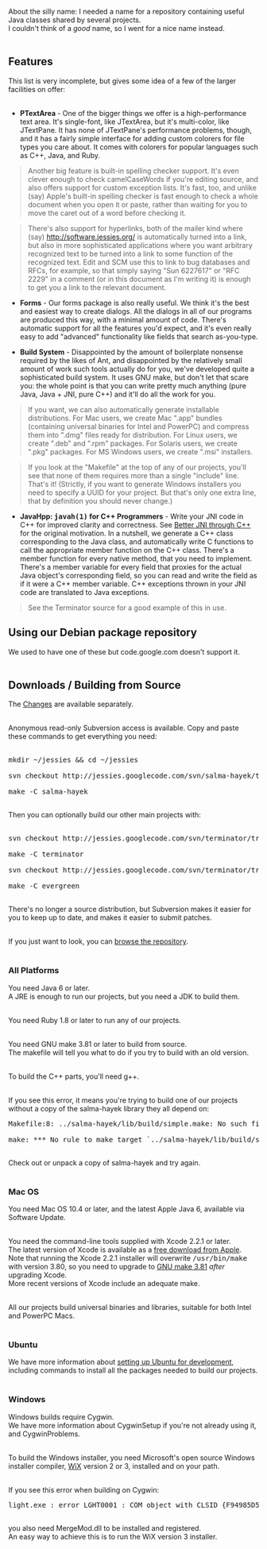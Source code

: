 <p>About the silly name: I needed a name for a repository containing useful Java classes shared by several projects.<br>
I couldn't think of a <i>good</i> name, so I went for a nice name instead.<br>
<br>
<h2><a>Features</a></h2>

<p>This list is very incomplete, but gives some idea of a few of the larger facilities on offer:<br>
<br>
<ul><li><p><strong>PTextArea</strong> - One of the bigger things we offer is a high-performance text area. It's single-font, like JTextArea, but it's multi-color, like JTextPane. It has none of JTextPane's performance problems, though, and it has a fairly simple interface for adding custom colorers for file types you care about. It comes with colorers for popular languages such as C++, Java, and Ruby.</li></ul>

<blockquote><p>Another big feature is built-in spelling checker support. It's even clever enough to check camelCaseWords if you're editing source, and also offers support for custom exception lists. It's fast, too, and unlike (say) Apple's built-in spelling checker is fast enough to check a whole document when you open it or paste, rather than waiting for you to move the caret out of a word before checking it.</blockquote>

<blockquote><p>There's also support for hyperlinks, both of the mailer kind where (say) <a href='http://software.jessies.org/'>http://software.jessies.org/</a> is automatically turned into a link, but also in more sophisticated applications where you want arbitrary recognized text to be turned into a link to some function of the recognized text. Edit and SCM use this to link to bug databases and RFCs, for example, so that simply saying "Sun 6227617" or "RFC 2229" in a comment (or in this document as I'm writing it) is enough to get you a link to the relevant document.</blockquote>

<ul><li><p><strong>Forms</strong> - Our forms package is also really useful. We think it's the best and easiest way to create dialogs. All the dialogs in all of our programs are produced this way, with a minimal amount of code. There's automatic support for all the features you'd expect, and it's even really easy to add "advanced" functionality like fields that search as-you-type.</li></ul>

<ul><li><p><strong>Build System</strong> - Disappointed by the amount of  boilerplate nonsense required by the likes of Ant, and disappointed by the relatively small amount of work such tools actually do for you, we've developed quite a sophisticated build system. It uses GNU make, but don't let that scare you: the whole point is that you can write pretty much anything (pure Java, Java + JNI, pure C++) and it'll do all the work for you.</li></ul>

<blockquote><p>If you want, we can also automatically generate installable distributions. For Mac users, we create Mac ".app" bundles (containing universal binaries for Intel and PowerPC) and compress them into ".dmg" files ready for distribution. For Linux users, we create ".deb" and ".rpm" packages. For Solaris users, we create ".pkg" packages. For MS&nbsp;Windows users, we create ".msi" installers.</blockquote>

<blockquote><p>If you look at the "Makefile" at the top of any of our projects, you'll see that none of them requires more than a single "include" line. That's it! (Strictly, if you want to generate Windows installers you need to specify a UUID for your project. But that's only one extra line, that by definition you should never change.)</blockquote>

<ul><li><p><strong>JavaHpp: <tt>javah(1)</tt> for C++ Programmers</strong> - Write your JNI code in C++ for improved clarity and correctness. See <a href='http://elliotth.blogspot.com/2005/06/better-jni-through-c.html'>Better JNI through C++</a> for the original motivation. In a nutshell, we generate a C++ class corresponding to the Java class, and automatically write C functions to call the appropriate member function on the C++ class. There's a member function for every native method, that you need to implement. There's a member variable for every field that proxies for the actual Java object's corresponding field, so you can read and write the field as if it were a C++ member variable. C++ exceptions thrown in your JNI code are translated to Java exceptions.</li></ul>

<blockquote><p>See the Terminator source for a good example of this in use.</blockquote>

<h2><a>Using our Debian package repository</a></h2>

<p>We used to have one of these but code.google.com doesn't support it.<br>
<br>
<h2><a>Downloads</a> / <a>Building from Source</a></h2>

<p>The <a href='https://code.google.com/p/jessies/source/list'>Changes</a> are available separately.<br>
<br>
<p>Anonymous read-only Subversion access is available. Copy and paste these commands to get everything you need:<br>
<br>
<pre>
mkdir ~/jessies && cd ~/jessies<br>
svn checkout http://jessies.googlecode.com/svn/salma-hayek/trunk/ salma-hayek<br>
make -C salma-hayek<br>
</pre>

Then you can optionally build our other main projects with:<br>
<br>
<pre>
svn checkout http://jessies.googlecode.com/svn/terminator/trunk/ terminator<br>
make -C terminator<br>
svn checkout http://jessies.googlecode.com/svn/terminator/trunk/ evergreen<br>
make -C evergreen<br>
</pre>

<p>There's no longer a source distribution, but Subversion makes it easier for you to keep up to date, and makes it easier to submit patches.<br>
<br>
<p>If you just want to look, you can <a href='https://code.google.com/p/jessies/source/browse/'>browse the repository</a>.<br>
<br>
<h3>All Platforms</h3>

<p>You need Java 6 or later.<br>
A JRE is enough to run our projects, but you need a JDK to build them.<br>
<br>
<p>You need Ruby 1.8 or later to run any of our projects.<br>
<br>
<p>You need GNU make 3.81 or later to build from source.<br>
The makefile will tell you what to do if you try to build with an old version.<br>
<br>
<p>To build the C++ parts, you'll need g++.<br>
<br>
<p>If you see this error, it means you're trying to build one of our projects without a copy of the salma-hayek library they all depend on:<br>
<pre>
Makefile:8: ../salma-hayek/lib/build/simple.make: No such file or directory<br>
make: *** No rule to make target `../salma-hayek/lib/build/simple.make'.  Stop.<br>
</pre>
<p>Check out or unpack a copy of salma-hayek and try again.<br>
<br>
<h3>Mac OS</h3>

<p>You need Mac OS 10.4 or later, and the latest Apple Java 6, available via Software Update.<br>
<br>
<p>You need the command-line tools supplied with Xcode 2.2.1 or later.<br>
The latest version of Xcode is available as a <a href='http://developer.apple.com/tools/download/'>free download from Apple</a>.<br>
Note that running the Xcode 2.2.1 installer will overwrite <tt>/usr/bin/make</tt> with version 3.80, so you need to upgrade to <a href='/3rdParty/make-3.81-darwin-universal'>GNU make 3.81</a> <i>after</i> upgrading Xcode.<br>
More recent versions of Xcode include an adequate make.<br>
<br>
<p>All our projects build universal binaries and libraries, suitable for both Intel and PowerPC Macs.<br>
<br>
<h3>Ubuntu</h3>

<p>We have more information about <a href='https://code.google.com/p/jessies/source/browse/salma-hayek/trunk/www/ubuntu-setup.html'>setting up Ubuntu for development</a>, including commands to install all the packages needed to build our projects.<br>
<br>
<h3>Windows</h3>

<p>Windows builds require Cygwin.<br>
We have more information about CygwinSetup if you're not already using it, and CygwinProblems.<br>
<br>
<p>To build the Windows installer, you need Microsoft's open source Windows installer compiler, <a href='http://sourceforge.net/projects/wix/'>WiX</a> version 2 or 3, installed and on your path.<br>
<br>
<p>If you see this error when building on Cygwin:<br>
<pre>
light.exe : error LGHT0001 : COM object with CLSID {F94985D5-29F9-4743-9805-99BC3F35B678} is either not valid or not registered.<br>
</pre>
<p>you also need MergeMod.dll to be installed and registered.<br>
An easy way to achieve this is to run the WiX version 3 installer.
